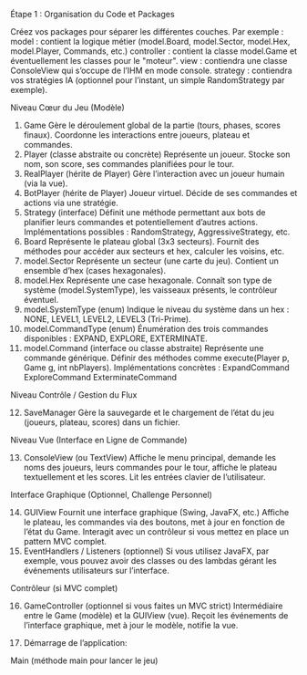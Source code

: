 Étape 1 : Organisation du Code et Packages

Créez vos packages pour séparer les différentes couches. Par exemple :
model : contient la logique métier (model.Board, model.Sector, model.Hex, model.Player, Commands, etc.)
controller : contient la classe model.Game et éventuellement les classes pour le "moteur".
view : contiendra une classe ConsoleView qui s’occupe de l’IHM en mode console.
strategy : contiendra vos stratégies IA (optionnel pour l’instant, un simple RandomStrategy par exemple).

Niveau Cœur du Jeu (Modèle)

1. Game
Gère le déroulement global de la partie (tours, phases, scores finaux).
Coordonne les interactions entre joueurs, plateau et commandes.
2. Player (classe abstraite ou concrète)
Représente un joueur.
Stocke son nom, son score, ses commandes planifiées pour le tour.
3. RealPlayer (hérite de Player)
Gère l’interaction avec un joueur humain (via la vue).
4. BotPlayer (hérite de Player)
Joueur virtuel. Décide de ses commandes et actions via une stratégie.
5. Strategy (interface)
Définit une méthode permettant aux bots de planifier leurs commandes et potentiellement d’autres actions.
Implémentations possibles : RandomStrategy, AggressiveStrategy, etc.
6. Board
Représente le plateau global (3x3 secteurs).
Fournit des méthodes pour accéder aux secteurs et hex, calculer les voisins, etc.
7. model.Sector
Représente un secteur (une carte du jeu).
Contient un ensemble d’hex (cases hexagonales).
8. model.Hex
Représente une case hexagonale.
Connaît son type de système (model.SystemType), les vaisseaux présents, le contrôleur éventuel.
9. model.SystemType (enum)
Indique le niveau du système dans un hex : NONE, LEVEL1, LEVEL2, LEVEL3 (Tri-Prime).
10. model.CommandType (enum)
Énumération des trois commandes disponibles : EXPAND, EXPLORE, EXTERMINATE.
11. model.Command (interface ou classe abstraite)
Représente une commande générique.
Définir des méthodes comme execute(Player p, Game g, int nbPlayers).
Implémentations concrètes :
ExpandCommand
ExploreCommand
ExterminateCommand

Niveau Contrôle / Gestion du Flux

12. SaveManager
    Gère la sauvegarde et le chargement de l’état du jeu (joueurs, plateau, scores) dans un fichier.

Niveau Vue (Interface en Ligne de Commande)

13. ConsoleView (ou TextView)
    Affiche le menu principal, demande les noms des joueurs, leurs commandes pour le tour, affiche le plateau textuellement et les scores.
    Lit les entrées clavier de l’utilisateur.

Interface Graphique (Optionnel, Challenge Personnel)

14. GUIView
Fournit une interface graphique (Swing, JavaFX, etc.)
Affiche le plateau, les commandes via des boutons, met à jour en fonction de l’état du Game.
Interagit avec un contrôleur si vous mettez en place un pattern MVC complet.
15. EventHandlers / Listeners (optionnel)
Si vous utilisez JavaFX, par exemple, vous pouvez avoir des classes ou des lambdas gérant les
événements utilisateurs sur l’interface.

Contrôleur (si MVC complet)

16. GameController (optionnel si vous faites un MVC strict)
    Intermédiaire entre le Game (modèle) et la GUIView (vue).
    Reçoit les événements de l’interface graphique, met à jour le modèle, notifie la vue.

17. Démarrage de l’application:

Main (méthode main pour lancer le jeu)